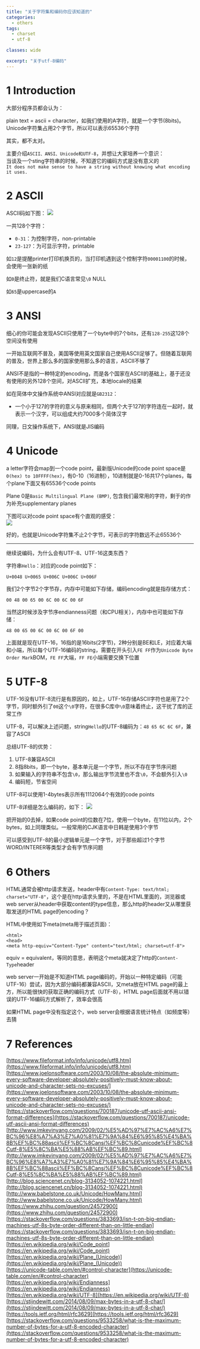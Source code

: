 ```yaml
---
title: "关于字符集和编码你应该知道的"
categories:
  - others
tags:
  - charset
  - utf-8

classes: wide

excerpt: "关于utf-8编码"
---
```


# 1 Introduction

大部分程序员都会认为：

plain text = ascii = character，如我们使用的A字符，就是一个字节(8bits)。Unicode字符集占用2个字节，所以可以表示65536个字符

其实，都不太对。

主要介绍`ASCII、ANSI、Unicode和UTF-8`，并想让大家培养一个意识：  
当谈及一个sting字符串的时候，不知道它的编码方式是没有意义的  
`It does not make sense to have a string without knowing what encoding it uses.`

# 2 ASCII

ASCII码如下图：
![](https://raw.githubusercontent.com/ZQQ1024/pictures/master/20190314101103.png)

一共128个字符：
- `0-31`：为控制字符，non-printable
- `23-127`：为可显示字符，printable

如`12`是提醒printer打印机换页的，当打印机遇到这个控制字符`00001100`的时候，会使用一张新的纸

如`0`是终止符，就是我们C语言常见`\0` NULL

如`65`是uppercase的`A`

# 3 ANSI

细心的你可能会发现ASCII只使用了一个byte中的7个bits，还有`128-255`这128个空间没有使用

一开始互联网不普及，美国等使用英文国家自己使用ASCII足够了。但随着互联网的普及，世界上那么多的国家使用那么多的语言，ASCII不够了

ANSI不是指的一种特定的encoding，而是各个国家在ASCII的基础上，基于还没有使用的另外128个空间，对ASCII扩充，本地locale的结果

如在简体中文操作系统中ANSI对应就是`GB2312`：
- 一个小于127的字符的意义与原来相同，但两个大于127的字符连在一起时，就表示一个汉字，可以组成大约7000多个简体汉字

同理，日文操作系统下，ANSI就是JIS编码

# 4 Unicode

a letter字符会map到一个code point，最新版Unicode的code point space是`0(hex) to 10FFFF(hex)`，有0-10（16进制），10进制就是0-16共17个planes，每个plane下面又有65536个code points

Plane 0是`Basic Multilingual Plane (BMP)`, 包含我们最常用的字符，剩于的作为补充supplementary planes

下图可以对code point space有个直观的感受：  
![](https://raw.githubusercontent.com/ZQQ1024/pictures/master/20190314104843.png)

好的，也就是Unicode字符集不止2个字节，可表示的字符数远不止65536个

---

继续说编码，为什么会有UTF-8、UTF-16这类东西？

字符串`Hello`：对应的code point如下：
```
U+0048 U+0065 U+006C U+006C U+006F
```
我们2个字节2个字节存，内存中可能如下存储，编码encoding就是指存储方式：
```
00 48 00 65 00 6C 00 6C 00 6F
```
当然这时候涉及字节序endianness问题（和CPU相关），内存中也可能如下存储：
```
48 00 65 00 6C 00 6C 00 6F 00
```

上面就是现在UTF-16，16指的是16bits(2字节)，2种分别是BE和LE，对应着大端和小端，所以每个UTF-16编码的string，需要在开头引入`FE FF`作为`Unicode Byte Order Mark`BOM，`FE FF`大端，`FF FE`小端需要交换下位置

# 5 UTF-8

UTF-16没有UTF-8流行是有原因的，如上，UTF-16存储ASCII字符也是用了2个字节，同时额外引了`00`这个`\0`字符，在很多C库中`\0`意味着终止，这干扰了库的正常工作

UTF-8，可以解决上述问题，string`Hello`的UTF-8编码为：`48 65 6C 6C 6F`，兼容了ASCII

总结UTF-8的优势：
1. UTF-8兼容ASCII
2. 8指8bits，即一个byte，基本单元是一个字节，所以不存在字节序问题
3. 如果输入的字符串不包含`\0`，那么输出字节流里也不含`\0`，不会额外引入`\0`
4. 编码短，节省空间

UTF-8可以使用1-4bytes表示所有1112064个有效的code points

UTF-8详细是怎么编码的，如下：
![](https://raw.githubusercontent.com/ZQQ1024/pictures/master/20190314145709.png)

把开始的0去掉，如果code point的位数在7位，使用一个byte，在11位以内，2个bytes，如上同理类似。一般常用的CJK语言中日韩是使用3个字节

可以感受到UTF-8的最小逻辑单元是一个字节，对于那些超过1个字节WORD/INTERER等类型才会有字节序问题

# 6 Others

HTML通常会被http请求发送，header中有`Content-Type: text/html; charset="UTF-8"`，这个是在http请求头里的，不是在HTML里面的，浏览器或web server从header中获取content的type信息，那么http的header又从哪里获取发送的HTML page的encoding？

HTML中使用如下meta(meta用于描述页面)：
```
<html>
<head>
<meta http-equiv="Content-Type" content="text/html; charset=utf-8">
```
equiv = equivalent，等同的意思，表明这个meta就决定了http的`Content-Type`header

web server一开始是不知道HTML page编码的，开始以一种特定编码（可能UTF-16）尝试，因为大部分编码都兼容ASCII，又meta放在HTML page的最上方，所以能很快的获取正确的编码方式（UTF-8），HTML page后面就不用以错误的UTF-16编码方式解析了，效率会很高

如果HTML page中没有指定这个，web server会根据语言统计特点（如频度等）去猜

# 7 References

[https://www.fileformat.info/info/unicode/utf8.htm](https://www.fileformat.info/info/unicode/utf8.htm)  
[https://www.joelonsoftware.com/2003/10/08/the-absolute-minimum-every-software-developer-absolutely-positively-must-know-about-unicode-and-character-sets-no-excuses/](https://www.joelonsoftware.com/2003/10/08/the-absolute-minimum-every-software-developer-absolutely-positively-must-know-about-unicode-and-character-sets-no-excuses/)  
[https://stackoverflow.com/questions/700187/unicode-utf-ascii-ansi-format-differences](https://stackoverflow.com/questions/700187/unicode-utf-ascii-ansi-format-differences)  
[http://www.imkevinyang.com/2009/02/%E5%AD%97%E7%AC%A6%E7%BC%96%E8%A7%A3%E7%A0%81%E7%9A%84%E6%95%85%E4%BA%8B%EF%BC%88ascii%EF%BC%8Cansi%EF%BC%8Cunicode%EF%BC%8Cutf-8%E5%8C%BA%E5%88%AB%EF%BC%89.html](http://www.imkevinyang.com/2009/02/%E5%AD%97%E7%AC%A6%E7%BC%96%E8%A7%A3%E7%A0%81%E7%9A%84%E6%95%85%E4%BA%8B%EF%BC%88ascii%EF%BC%8Cansi%EF%BC%8Cunicode%EF%BC%8Cutf-8%E5%8C%BA%E5%88%AB%EF%BC%89.html)  
[http://blog.sciencenet.cn/blog-3134052-1074221.html](http://blog.sciencenet.cn/blog-3134052-1074221.html)  
[http://www.babelstone.co.uk/Unicode/HowMany.html](http://www.babelstone.co.uk/Unicode/HowMany.html)  
[https://www.zhihu.com/question/24572900](https://www.zhihu.com/question/24572900)  
[https://stackoverflow.com/questions/3833693/isn-t-on-big-endian-machines-utf-8s-byte-order-different-than-on-little-endian](https://stackoverflow.com/questions/3833693/isn-t-on-big-endian-machines-utf-8s-byte-order-different-than-on-little-endian)  
[https://en.wikipedia.org/wiki/Code_point](https://en.wikipedia.org/wiki/Code_point)  
[https://en.wikipedia.org/wiki/Plane_(Unicode)](https://en.wikipedia.org/wiki/Plane_(Unicode))  
[https://unicode-table.com/en/#control-character](https://unicode-table.com/en/#control-character)  
[https://en.wikipedia.org/wiki/Endianness](https://en.wikipedia.org/wiki/Endianness)  
[https://en.wikipedia.org/wiki/UTF-8](https://en.wikipedia.org/wiki/UTF-8)
[https://stijndewitt.com/2014/08/09/max-bytes-in-a-utf-8-char/](https://stijndewitt.com/2014/08/09/max-bytes-in-a-utf-8-char/)  
[https://tools.ietf.org/html/rfc3629](https://tools.ietf.org/html/rfc3629)  
[https://stackoverflow.com/questions/9533258/what-is-the-maximum-number-of-bytes-for-a-utf-8-encoded-character](https://stackoverflow.com/questions/9533258/what-is-the-maximum-number-of-bytes-for-a-utf-8-encoded-character)
